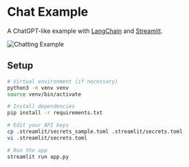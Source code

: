 # Chat Example

A ChatGPT-like example with [LangChain](https://www.langchain.com/) and [Streamlit](https://streamlit.io/).

![Chatting Example](images/chatting.gif)

## Setup

```bash
# Virtual environment (if necessary)
python3 -m venv venv
source venv/bin/activate

# Install dependencies
pip install -r requirements.txt

# Edit your API keys
cp .streamlit/secrets_sample.toml .streamlit/secrets.toml
vi .streamlit/secrets.toml

# Run the app
streamlit run app.py
```
